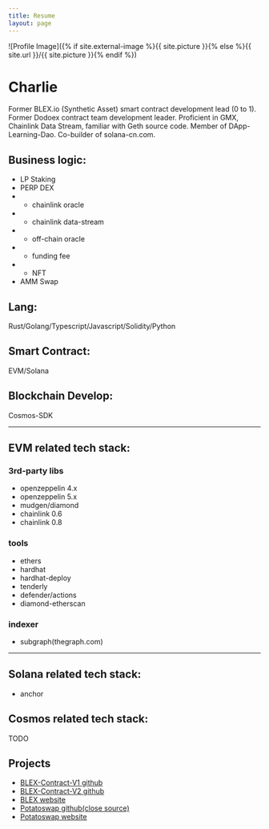 ```yaml
---
title: Resume
layout: page
---
```


![Profile Image]({% if site.external-image %}{{ site.picture }}{% else %}{{ site.url }}/{{ site.picture }}{% endif %})

# Charlie

<p>Former BLEX.io (Synthetic Asset) smart contract development lead (0 to 1). Former Dodoex contract team development leader. Proficient in GMX, Chainlink Data Stream, familiar with Geth source code. Member of DApp-Learning-Dao. Co-builder of solana-cn.com.
</p>

## Business logic: 
* LP Staking
* PERP DEX
* * chainlink oracle
* * chainlink data-stream
* * off-chain oracle
* * funding fee
* * NFT
* AMM Swap

## Lang: 
Rust/Golang/Typescript/Javascript/Solidity/Python

## Smart Contract: 
EVM/Solana

## Blockchain Develop: 
Cosmos-SDK

---

## EVM related tech stack:

### 3rd-party libs
* openzeppelin 4.x
* openzeppelin 5.x
* mudgen/diamond
* chainlink 0.6
* chainlink 0.8

### tools
* ethers
* hardhat
* hardhat-deploy
* tenderly
* defender/actions
* diamond-etherscan

### indexer
* subgraph(thegraph.com)

---

## Solana related tech stack:
* anchor

## Cosmos related tech stack:
TODO

<h2>Projects</h2>

<ul>
	<li><a href="https://github.com/blex-dex/contracts">BLEX-Contract-V1 github</a></li>
	<li><a href="https://github.com/blex-dex/contracts-v2">BLEX-Contract-V2 github</a></li>
	<li><a href="https://blex.io">BLEX website</a></li>
	<li><a href="https://github.com/PotatoSwap-Finance/potato-smart-contracts-dev">Potatoswap github(close source)</a></li>
	<li><a href="https://potatoswap.finance">Potatoswap website</a></li>
</ul>